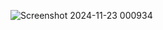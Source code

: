 ![Screenshot 2024-11-23 000934](https://github.com/user-attachments/assets/350bf186-c553-43fc-b365-e51d7a1c30b6)

